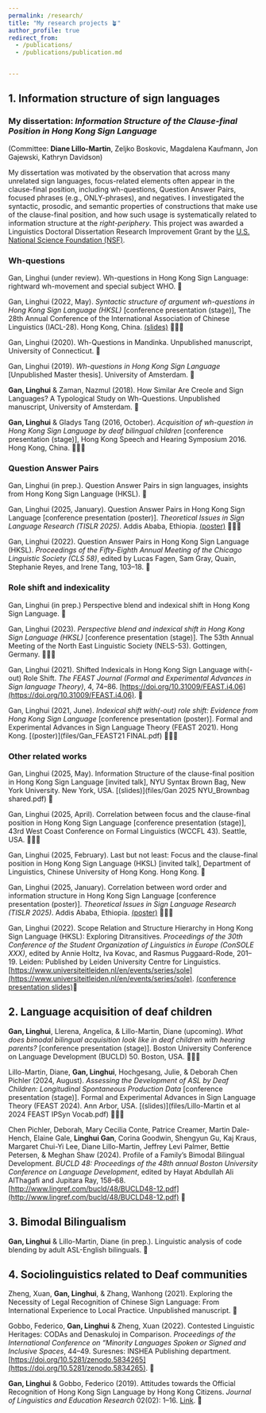 ```yaml
---
permalink: /research/
title: "My research projects 🪴"
author_profile: true
redirect_from: 
  - /publications/
  - /publications/publication.md


---
```


## 1. Information structure of sign languages 
### My dissertation: *Information Structure of the Clause-final Position in Hong Kong Sign Language* 
(Committee: **Diane Lillo-Martin**, Zeljko Boskovic, Magdalena Kaufmann, Jon Gajewski, Kathryn Davidson)

My dissertation was motivated by the observation that across many unrelated sign languages, focus-related elements often appear in the clause-final position, including wh-questions, Question Answer Pairs, focused phrases (e.g., ONLY-phrases), and negatives. I investigated the syntactic, prosodic, and semantic properties of constructions that make use of the clause-final position, and how such usage is systematically related to information structure at the *right-periphery*. This project was awarded a Linguistics Doctoral Dissertation Research Improvement Grant by the [U.S. National Science Foundation (NSF)](https://www.nsf.gov/funding/opportunities/ling-ddri-linguistics-program-doctoral-dissertation-research).


### Wh-questions  
Gan, Linghui (under review). Wh-questions in Hong Kong Sign Language: rightward wh-movement and special subject WHO. 📝

Gan, Linghui (2022, May). *Syntactic structure of argument wh-questions in Hong Kong Sign Language (HKSL)* [conference presentation (stage)], The 28th Annual Conference of the International Association of Chinese Linguistics (IACL-28). Hong Kong, China. [(slides)](files/Gan_IACL_28_slides(full).pdf) 👩🏻‍🏫

Gan, Linghui (2020). Wh-Questions in Mandinka. Unpublished manuscript, University of Connecticut. 📝

Gan, Linghui (2019). *Wh-questions in Hong Kong Sign Language* [Unpublished Master thesis]. University of Amsterdam. 📝

**Gan, Linghui** & Zaman, Nazmul (2018). How Similar Are Creole and Sign Languages? A Typological Study on Wh-Questions. Unpublished manuscript, University of Amsterdam. 📝

**Gan, Linghui** & Gladys Tang (2016, October). *Acquisition of wh-question in Hong Kong Sign Language by deaf bilingual children* [conference presentation (stage)], Hong Kong Speech and Hearing Symposium 2016. Hong Kong, China. 👩🏻‍🏫 

### Question Answer Pairs  
Gan, Linghui (in prep.). Question Answer Pairs in sign languages, insights from Hong Kong Sign Language (HKSL). 📝

Gan, Linghui (2025, January). Question Answer Pairs in Hong Kong Sign Language [conference presentation (poster)]. *Theoretical Issues in Sign Language Research (TISLR 2025)*. Addis Ababa, Ethiopia. [(poster)](files/Gan_QAP-TISLR.pdf) 👩🏻‍🏫

Gan, Linghui (2022). Question Answer Pairs in Hong Kong Sign Language (HKSL). *Proceedings of the Fifty-Eighth Annual Meeting of the Chicago Linguistic Society (CLS 58)*, edited by Lucas Fagen, Sam Gray, Quain, Stephanie Reyes, and Irene Tang, 103–18. 📄


### Role shift and indexicality  
Gan, Linghui (in prep.) Perspective blend and indexical shift in Hong Kong Sign Language. 📝

Gan, Linghui (2023). *Perspective blend and indexical shift in Hong Kong Sign Language (HKSL)* [conference presentation (stage)]. The 53th Annual Meeting of the North East Linguistic Society (NELS-53). Gottingen, Germany. 👩🏻‍🏫

Gan, Linghui (2021). Shifted Indexicals in Hong Kong Sign Language with(-out) Role Shift. *The FEAST Journal (Formal and Experimental Advances in Sign language Theory)*, 4, 74–86.
[https://doi.org/10.31009/FEAST.i4.06](https://doi.org/10.31009/FEAST.i4.06). 📄

Gan, Linghui (2021, June). *Indexical shift with(-out) role shift: Evidence from Hong Kong Sign Language* [conference presentation (poster)]. Formal and Experimental Advances in Sign Language Theory (FEAST 2021). Hong Kong. [(poster)](files/Gan_FEAST21 FINAL.pdf) 👩🏻‍🏫

### Other related works
Gan, Linghui (2025, May). Information Structure of the clause-final position in Hong Kong Sign Language [invited talk], NYU Syntax Brown Bag, New York University. New York, USA. [(slides)](files/Gan 2025 NYU_Brownbag shared.pdf) 💬

Gan, Linghui (2025, April). Correlation between focus and the clause-final position in Hong Kong Sign Language [conference presentation (stage)], 43rd West Coast Conference on Formal Linguistics (WCCFL 43). Seattle, USA. 👩🏻‍🏫

Gan, Linghui (2025, February). Last but not least: Focus and the clause-final position in Hong Kong Sign Language (HKSL) [invited talk], Department of Linguistics, Chinese University of Hong Kong. Hong Kong. 💬

Gan, Linghui (2025, January). Correlation between word order and information structure in Hong Kong Sign Language [conference presentation (poster)]. *Theoretical Issues in Sign Language Research (TISLR 2025)*. Addis Ababa, Ethiopia. [(poster)](files/Gan_WO_TISLR.pdf) 👩🏻‍🏫

Gan, Linghui (2022). Scope Relation and Structure Hierarchy in Hong Kong Sign Language (HKSL): Exploring Ditransitives. *Proceedings of the 30th Conference of the Student Organization of Linguistics in Europe (ConSOLE XXX)*, edited by Annie Holtz, Iva Kovac, and Rasmus Puggaard-Rode, 201–19. Leiden: Published by Leiden University Centre for Linguistics. [https://www.universiteitleiden.nl/en/events/series/sole](https://www.universiteitleiden.nl/en/events/series/sole). [(conference presentation slides)](files/Gan_ConSOLE_slides.pdf)📄


## 2. Language acquisition of deaf children 
**Gan, Linghui**, Llerena, Angelica, & Lillo-Martin, Diane (upcoming). *What does bimodal bilingual acquisition look like in deaf children with hearing parents?* [conference presentation (stage)]. Boston University Conference on Language Development (BUCLD) 50. Boston, USA. 👩🏻‍🏫

Lillo-Martin, Diane, **Gan, Linghui**, Hochgesang, Julie, & Deborah Chen Pichler (2024, August). *Assessing the Development of ASL by Deaf Children: Longitudinal Spontaneous Production Data* [conference presentation (stage)]. Formal and Experimental Advances in Sign Language Theory (FEAST 2024). Ann Arbor, USA. [(slides)](files/Lillo-Martin et al 2024 FEAST IPSyn Vocab.pdf) 👩🏻‍🏫

Chen Pichler, Deborah, Mary Cecilia Conte, Patrice Creamer, Martin Dale-Hench, Elaine Gale, **Linghui Gan**, Corina Goodwin, Shengyun Gu, Kaj Kraus, Margaret Chui-Yi Lee, Diane Lillo-Martin, Jeffrey Levi Palmer, Bettie Petersen, & Meghan Shaw (2024). Profile of a Family’s Bimodal Bilingual Development. *BUCLD 48: Proceedings of the 48th annual Boston University Conference on Language Development*, edited by Hayat Abdullah Ali AlThagafi and Jupitara Ray, 158–68. [http://www.lingref.com/bucld/48/BUCLD48-12.pdf](http://www.lingref.com/bucld/48/BUCLD48-12.pdf) 📄

## 3. Bimodal Bilingualism
**Gan, Linghui** & Lillo-Martin, Diane (in prep.). Linguistic analysis of code blending by adult ASL-English bilinguals. 📝 

## 4. Sociolinguistics related to Deaf communities 
Zheng, Xuan, **Gan, Linghui**, & Zhang, Wanhong (2021). Exploring the Necessity of Legal Recognition of Chinese Sign Language: From International Experience to Local Practice. Unpublished manuscript. 📝

Gobbo, Federico, **Gan, Linghui** & Zheng, Xuan (2022). Contested Linguistic Heritages: CODAs and Denaskuloj in Comparison. *Proceedings of the International Conference on “Minority Languages Spoken or Signed and Inclusive Spaces*, 44–49. Suresnes: INSHEA Publishing department. [https://doi.org/10.5281/zenodo.5834265](https://doi.org/10.5281/zenodo.5834265). 📄

**Gan, Linghui** & Gobbo, Federico (2019). Attitudes towards the Official Recognition of Hong Kong Sign Language by Hong Kong Citizens. *Journal of Linguistics and Education Research* 02(02): 1–16. [Link](https://hdl.handle.net/11245.1/87570616-d0c4-42f0-a4b5-4b08bad93643). 📄

